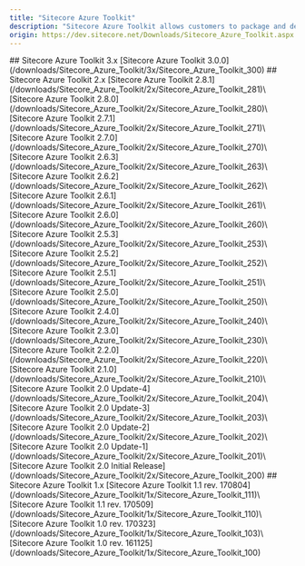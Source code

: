 ```yaml
---
title: "Sitecore Azure Toolkit"
description: "Sitecore Azure Toolkit allows customers to package and deploy Sitecore solutions to Microsoft Azure and provides out of the box integration with Azure services such as Application Insights, Redis Cache Service and Azure Search. Download the latest Sitecore Azure Toolkit toolset: version 3.0.0. It is also possible to use Sitecore Azure Toolkit 3.0.0 with earlier versions of Sitecore XP."
origin: https://dev.sitecore.net/Downloads/Sitecore_Azure_Toolkit.aspx
---
```


<Card variant='outlineRaised' px={0} mb={8}>
<CardHeader>
## Sitecore Azure Toolkit 3.x
</CardHeader>
<CardBody>
[Sitecore Azure Toolkit 3.0.0](/downloads/Sitecore_Azure_Toolkit/3x/Sitecore_Azure_Toolkit_300)
</CardBody>          
</Card>

<Card variant='outlineRaised' px={0} mb={8}>
<CardHeader>
## Sitecore Azure Toolkit 2.x
</CardHeader>
<CardBody>
[Sitecore Azure Toolkit 2.8.1](/downloads/Sitecore_Azure_Toolkit/2x/Sitecore_Azure_Toolkit_281)\
[Sitecore Azure Toolkit 2.8.0](/downloads/Sitecore_Azure_Toolkit/2x/Sitecore_Azure_Toolkit_280)\
[Sitecore Azure Toolkit 2.7.1](/downloads/Sitecore_Azure_Toolkit/2x/Sitecore_Azure_Toolkit_271)\
[Sitecore Azure Toolkit 2.7.0](/downloads/Sitecore_Azure_Toolkit/2x/Sitecore_Azure_Toolkit_270)\
[Sitecore Azure Toolkit 2.6.3](/downloads/Sitecore_Azure_Toolkit/2x/Sitecore_Azure_Toolkit_263)\
[Sitecore Azure Toolkit 2.6.2](/downloads/Sitecore_Azure_Toolkit/2x/Sitecore_Azure_Toolkit_262)\
[Sitecore Azure Toolkit 2.6.1](/downloads/Sitecore_Azure_Toolkit/2x/Sitecore_Azure_Toolkit_261)\
[Sitecore Azure Toolkit 2.6.0](/downloads/Sitecore_Azure_Toolkit/2x/Sitecore_Azure_Toolkit_260)\
[Sitecore Azure Toolkit 2.5.3](/downloads/Sitecore_Azure_Toolkit/2x/Sitecore_Azure_Toolkit_253)\
[Sitecore Azure Toolkit 2.5.2](/downloads/Sitecore_Azure_Toolkit/2x/Sitecore_Azure_Toolkit_252)\
[Sitecore Azure Toolkit 2.5.1](/downloads/Sitecore_Azure_Toolkit/2x/Sitecore_Azure_Toolkit_251)\
[Sitecore Azure Toolkit 2.5.0](/downloads/Sitecore_Azure_Toolkit/2x/Sitecore_Azure_Toolkit_250)\
[Sitecore Azure Toolkit 2.4.0](/downloads/Sitecore_Azure_Toolkit/2x/Sitecore_Azure_Toolkit_240)\
[Sitecore Azure Toolkit 2.3.0](/downloads/Sitecore_Azure_Toolkit/2x/Sitecore_Azure_Toolkit_230)\
[Sitecore Azure Toolkit 2.2.0](/downloads/Sitecore_Azure_Toolkit/2x/Sitecore_Azure_Toolkit_220)\
[Sitecore Azure Toolkit 2.1.0](/downloads/Sitecore_Azure_Toolkit/2x/Sitecore_Azure_Toolkit_210)\
[Sitecore Azure Toolkit 2.0 Update-4](/downloads/Sitecore_Azure_Toolkit/2x/Sitecore_Azure_Toolkit_204)\
[Sitecore Azure Toolkit 2.0 Update-3](/downloads/Sitecore_Azure_Toolkit/2x/Sitecore_Azure_Toolkit_203)\
[Sitecore Azure Toolkit 2.0 Update-2](/downloads/Sitecore_Azure_Toolkit/2x/Sitecore_Azure_Toolkit_202)\
[Sitecore Azure Toolkit 2.0 Update-1](/downloads/Sitecore_Azure_Toolkit/2x/Sitecore_Azure_Toolkit_201)\
[Sitecore Azure Toolkit 2.0 Initial Release](/downloads/Sitecore_Azure_Toolkit/2x/Sitecore_Azure_Toolkit_200)
</CardBody>          
</Card>

<Card variant='outlineRaised' px={0} mb={8}>
<CardHeader>
## Sitecore Azure Toolkit 1.x
</CardHeader>
<CardBody>
[Sitecore Azure Toolkit 1.1 rev. 170804](/downloads/Sitecore_Azure_Toolkit/1x/Sitecore_Azure_Toolkit_111)\
[Sitecore Azure Toolkit 1.1 rev. 170509](/downloads/Sitecore_Azure_Toolkit/1x/Sitecore_Azure_Toolkit_110)\
[Sitecore Azure Toolkit 1.0 rev. 170323](/downloads/Sitecore_Azure_Toolkit/1x/Sitecore_Azure_Toolkit_103)\
[Sitecore Azure Toolkit 1.0 rev. 161125](/downloads/Sitecore_Azure_Toolkit/1x/Sitecore_Azure_Toolkit_100)
</CardBody>          
</Card>
